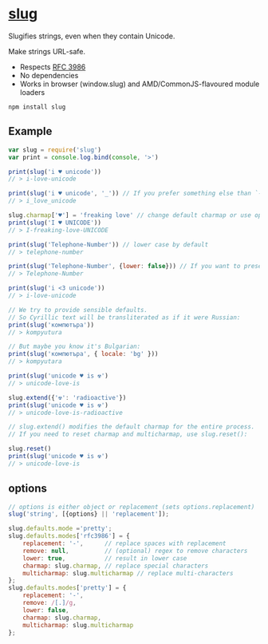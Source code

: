 # [slug](https://github.com/Trott/node-slug)

Slugifies strings, even when they contain Unicode.

Make strings URL-safe.

- Respects [RFC 3986](https://tools.ietf.org/html/rfc3986)
- No dependencies
- Works in browser (window.slug) and AMD/CommonJS-flavoured module loaders

```
npm install slug
```

## Example

```javascript
var slug = require('slug')
var print = console.log.bind(console, '>')

print(slug('i ♥ unicode'))
// > i-love-unicode

print(slug('i ♥ unicode', '_')) // If you prefer something else than `-` as separator
// > i_love_unicode

slug.charmap['♥'] = 'freaking love' // change default charmap or use option {charmap:{…}} as 2. argument
print(slug('I ♥ UNICODE'))
// > I-freaking-love-UNICODE

print(slug('Telephone-Number')) // lower case by default
// > telephone-number

print(slug('Telephone-Number', {lower: false})) // If you want to preserve case
// > Telephone-Number

print(slug('i <3 unicode'))
// > i-love-unicode

// We try to provide sensible defaults.
// So Cyrillic text will be transliterated as if it were Russian:
print(slug('компютъра'))
// > kompyutura

// But maybe you know it's Bulgarian:
print(slug('компютъра', { locale: 'bg' }))
// > kompyutara

print(slug('unicode ♥ is ☢')
// > unicode-love-is

slug.extend({'☢': 'radioactive'})
print(slug('unicode ♥ is ☢')
// > unicode-love-is-radioactive

// slug.extend() modifies the default charmap for the entire process.
// If you need to reset charmap and multicharmap, use slug.reset():

slug.reset()
print(slug('unicode ♥ is ☢')
// > unicode-love-is
```

## options

```javascript
// options is either object or replacement (sets options.replacement)
slug('string', [{options} || 'replacement']);
```

```javascript
slug.defaults.mode ='pretty';
slug.defaults.modes['rfc3986'] = {
    replacement: '-',      // replace spaces with replacement
    remove: null,          // (optional) regex to remove characters
    lower: true,           // result in lower case
    charmap: slug.charmap, // replace special characters
    multicharmap: slug.multicharmap // replace multi-characters
};
slug.defaults.modes['pretty'] = {
    replacement: '-',
    remove: /[.]/g,
    lower: false,
    charmap: slug.charmap,
    multicharmap: slug.multicharmap
};
```
